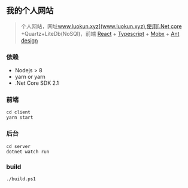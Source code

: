 ## 我的个人网站

> 个人网站，网址[www.luokun.xyz](www.luokun.xyz),使用[.Net core](https://github.com/dotnet) +Quartz+LiteDb(NoSQl)，前端 [React](https://github.com/facebook/react) + [Typescript](https://github.com/Microsoft/TypeScript) + [Mobx](https://github.com/mobxjs/mobx) + [Ant design](https://github.com/ant-design/ant-design)

### 依赖
+ Nodejs > 8 
+ yarn or yarn
+ .Net Core SDK 2.1

### 前端
    cd client
    yarn start

### 后台
    cd server
    dotnet watch run 
### build
    ./build.ps1

